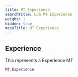 ```yaml
---
title: MT Experience
searchTitle: Lua MT Experience
weight: 1
hidden: true
menuTitle: MT Experience
---
```

## Experience

This represents a Experience MT
```lua
MT.Experience
```
